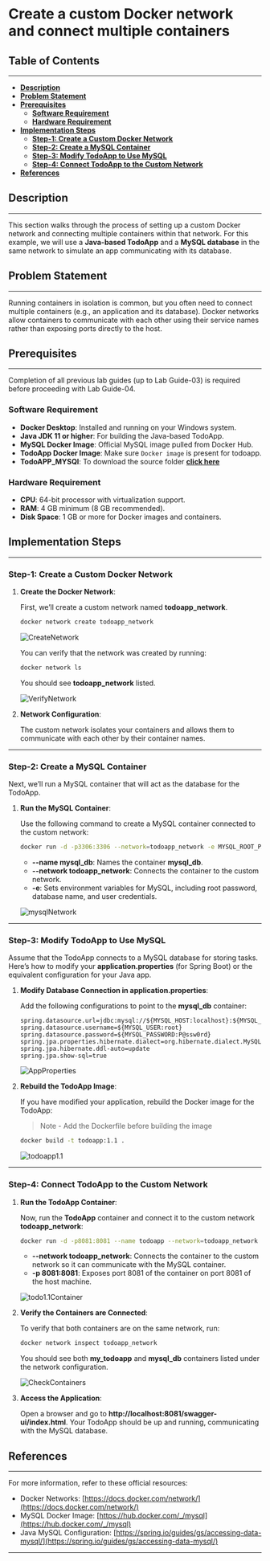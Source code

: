 # **Create a custom Docker network and connect multiple containers**

## **Table of Contents**
---
* [**Description**](#description)  
* [**Problem Statement**](#problem-statement)  
* [**Prerequisites**](#prerequisites)
  - [**Software Requirement**](#software-requirement)  
  - [**Hardware Requirement**](#hardware-requirement)  
* [**Implementation Steps**](#implementation-steps)  
  - [**Step-1: Create a Custom Docker Network**](#step-1-create-a-custom-docker-network)  
   - [**Step-2: Create a MySQL Container**](#step-2-create-a-mysql-container)  
   - [**Step-3: Modify TodoApp to Use MySQL**](#step-3-modify-todoapp-to-use-mysql)  
   - [**Step-4: Connect TodoApp to the Custom Network**](#step-4-connect-todoapp-to-the-custom-network)
* [**References**](#references)



## **Description**
---

This section walks through the process of setting up a custom Docker network and connecting multiple containers within that network. For this example, we will use a **Java-based TodoApp** and a **MySQL database** in the same network to simulate an app communicating with its database.

## **Problem Statement**
---

Running containers in isolation is common, but you often need to connect multiple containers (e.g., an application and its database). Docker networks allow containers to communicate with each other using their service names rather than exposing ports directly to the host.


## **Prerequisites**
---
Completion of all previous lab guides (up to Lab Guide-03) is required before proceeding with Lab Guide-04.

### **Software Requirement**

- **Docker Desktop**: Installed and running on your Windows system.
- **Java JDK 11 or higher**: For building the Java-based TodoApp.
- **MySQL Docker Image**: Official MySQL image pulled from Docker Hub.
- **TodoApp Docker Image**: Make sure `Docker image` is present for todoapp.
- **TodoAPP_MYSQl**: To download the source folder [**click here**](https://github.com/SwayaanTechnologies/TodoApp_MySQL/archive/refs/heads/main.zip)



### **Hardware Requirement**

- **CPU**: 64-bit processor with virtualization support.
- **RAM**: 4 GB minimum (8 GB recommended).
- **Disk Space**: 1 GB or more for Docker images and containers.



## **Implementation Steps**
---

### **Step-1: Create a Custom Docker Network**

1. **Create the Docker Network**:

   First, we’ll create a custom network named **todoapp_network**.

   ```bash
   docker network create todoapp_network
   ```

   ![CreateNetwork](Images/Create%20network.png)

   You can verify that the network was created by running:

   ```bash
   docker network ls
   ```

   You should see **todoapp_network** listed.

   ![VerifyNetwork](Images/Verify%20Network.png)

2. **Network Configuration**:

   The custom network isolates your containers and allows them to communicate with each other by their container names.

---

### **Step-2: Create a MySQL Container**

Next, we’ll run a MySQL container that will act as the database for the TodoApp.

1. **Run the MySQL Container**:

   Use the following command to create a MySQL container connected to the custom network:

   ```bash
   docker run -d -p3306:3306 --network=todoapp_network -e MYSQL_ROOT_PASSWORD=P@ssw0rd -e MYSQL_DATABASE=tododb --name=mysqldb mysql
   ```

   - **--name mysql_db**: Names the container **mysql_db**.
   - **--network todoapp_network**: Connects the container to the custom network.
   - **-e**: Sets environment variables for MySQL, including root password, database name, and user credentials.

   ![mysqlNetwork](Images/mysql%20network.png)

---

### **Step-3: Modify TodoApp to Use MySQL**

Assume that the TodoApp connects to a MySQL database for storing tasks. Here’s how to modify your **application.properties** (for Spring Boot) or the equivalent configuration for your Java app.

1. **Modify Database Connection in application.properties**:

   Add the following configurations to point to the **mysql_db** container:

   ```properties
   spring.datasource.url=jdbc:mysql://${MYSQL_HOST:localhost}:${MYSQL_PORT:3306}/${MYSQL_DB:tododb}
   spring.datasource.username=${MYSQL_USER:root}
   spring.datasource.password=${MYSQL_PASSWORD:P@ssw0rd}
   spring.jpa.properties.hibernate.dialect=org.hibernate.dialect.MySQL5InnoDBDialect
   spring.jpa.hibernate.ddl-auto=update
   spring.jpa.show-sql=true
   ```

   ![AppProperties](Images/App%20properties.png)

2. **Rebuild the TodoApp Image**:

   If you have modified your application, rebuild the Docker image for the TodoApp:
   >Note - Add the Dockerfile before building the image
   ```bash
   docker build -t todoapp:1.1 .
   ```

   ![todoapp1.1](Images/todopp1.1.png)

---

### **Step-4: Connect TodoApp to the Custom Network**

1. **Run the TodoApp Container**:

   Now, run the **TodoApp** container and connect it to the custom network **todoapp_network**:

   ```bash
   docker run -d -p8081:8081 --name todoapp --network=todoapp_network -e MYSQL_HOST=mysqldb todoapp:1.1
   ```

   - **--network todoapp_network**: Connects the container to the custom network so it can communicate with the MySQL container.
   - **-p 8081:8081**: Exposes port 8081 of the container on port 8081 of the host machine.

   ![todo1.1Container](Images/todo1.1%20container.png)

2. **Verify the Containers are Connected**:

   To verify that both containers are on the same network, run:

   ```bash
   docker network inspect todoapp_network
   ```

   You should see both **my_todoapp** and **mysql_db** containers listed under the network configuration.

   ![CheckContainers](Images/check%20containers.png)

3. **Access the Application**:

   Open a browser and go to **http://localhost:8081/swagger-ui/index.html**. Your TodoApp should be up and running, communicating with the MySQL database.



## **References**
---

For more information, refer to these official resources:

- Docker Networks: [https://docs.docker.com/network/](https://docs.docker.com/network/)
- MySQL Docker Image: [https://hub.docker.com/_/mysql](https://hub.docker.com/_/mysql)
- Java MySQL Configuration: [https://spring.io/guides/gs/accessing-data-mysql/](https://spring.io/guides/gs/accessing-data-mysql/)

---
